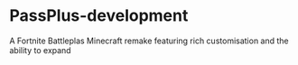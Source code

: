 # PassPlus-development
A Fortnite Battleplas Minecraft remake featuring rich customisation and the ability to expand
